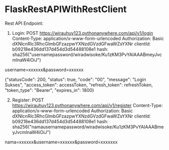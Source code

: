 # FlaskRestAPIWithRestClient
Rest API Endpoint:

1. Login:
POST https://wirauhuy123.pythonanywhere.com/api/v1/login
Content-Type: application/x-www-form-urlencoded
Authorization: Basic dXNlcnRlc3RhcGlmbGFzazpwYXNzdGVzdGFwaWZsYXNr
clientId: b09218e436dd137d454d3d54488108e1
hash: sha256("usernamepassword/wiradwisoke/Ku1zKM3PvYAIAAABmeyJvcmlnaW4iOiJ")

username=xxxxxx&password=xxxxxx

{"statusCode": 200, "status": true, "code": "00", "message": "Login Sukses", "access_token": accessToken, "refresh_token": refreshToken, "token_type": "Bearer", "expires_in": 1800}

2. Register:
POST https://wirauhuy123.pythonanywhere.com/api/v1/register
Content-Type: application/x-www-form-urlencoded
Authorization: Basic dXNlcnRlc3RhcGlmbGFzazpwYXNzdGVzdGFwaWZsYXNr
clientId: b09218e436dd137d454d3d54488108e1
hash: sha256("namausernamepassword/wiradwisoke/Ku1zKM3PvYAIAAABmeyJvcmlnaW4iOiJ")

nama=xxxxxx&username=xxxxxx&password=xxxxxxx
